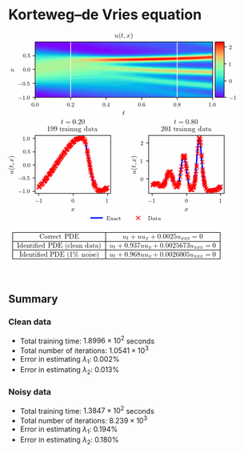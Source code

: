 # Korteweg–de Vries equation

 ![Korteweg–de Vries](figures/KdV.gif)

## Summary

### Clean data

- Total training time: $1.8996 \times 10^2$ seconds
- Total number of iterations: $1.0541 \times 10^3$
- Error in estimating $\lambda_{1}$: 0.002%
- Error in estimating $\lambda_{2}$: 0.013%

### Noisy data

- Total training time: $1.3847 \times 10^2$ seconds
- Total number of iterations: $8.239 \times 10^3$
- Error in estimating $\lambda_{1}$: 0.194%
- Error in estimating $\lambda_{2}$: 0.180%